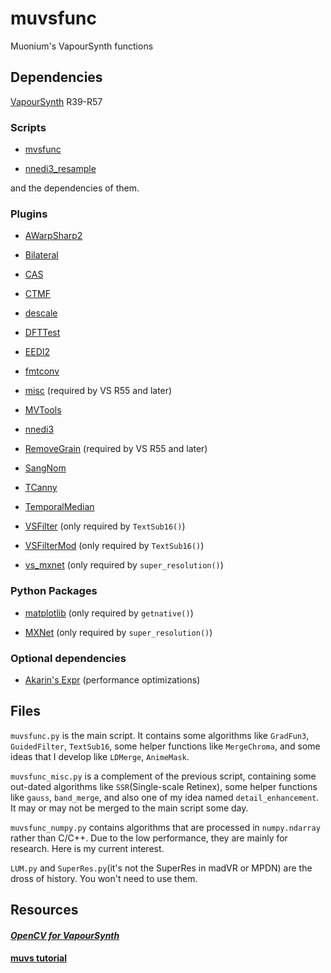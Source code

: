 # muvsfunc
Muonium's VapourSynth functions

## Dependencies
[VapourSynth](https://github.com/vapoursynth/vapoursynth) R39-R57

### Scripts
- [mvsfunc](https://github.com/HomeOfVapourSynthEvolution/mvsfunc)

- [nnedi3_resample](https://github.com/HomeOfVapourSynthEvolution/nnedi3_resample)

and the dependencies of them.

### Plugins
- [AWarpSharp2](https://github.com/dubhater/vapoursynth-awarpsharp2)

- [Bilateral](https://github.com/HomeOfVapourSynthEvolution/VapourSynth-Bilateral)

- [CAS](https://github.com/HomeOfVapourSynthEvolution/VapourSynth-CAS)

- [CTMF](https://github.com/HomeOfVapourSynthEvolution/VapourSynth-CTMF)

- [descale](https://github.com/Irrational-Encoding-Wizardry/descale)

- [DFTTest](https://github.com/HomeOfVapourSynthEvolution/VapourSynth-DFTTest)

- [EEDI2](https://github.com/HomeOfVapourSynthEvolution/VapourSynth-EEDI2)

- [fmtconv](https://github.com/EleonoreMizo/fmtconv)

- [misc](https://github.com/vapoursynth/vs-miscfilters-obsolete) (required by VS R55 and later)

- [MVTools](https://github.com/dubhater/vapoursynth-mvtools)

- [nnedi3](https://github.com/dubhater/vapoursynth-nnedi3)

- [RemoveGrain](https://github.com/vapoursynth/vs-removegrain) (required by VS R55 and later)

- [SangNom](https://bitbucket.org/James1201/vapoursynth-sangnom)

- [TCanny](https://github.com/HomeOfVapourSynthEvolution/VapourSynth-TCanny)

- [TemporalMedian](https://github.com/dubhater/vapoursynth-temporalmedian)

- [VSFilter](https://github.com/HomeOfVapourSynthEvolution/VSFilter) (only required by `TextSub16()`)

- [VSFilterMod](https://github.com/sorayuki/VSFilterMod) (only required by `TextSub16()`)

- [vs_mxnet](https://github.com/kice/vs_mxnet) (only required by `super_resolution()`)

### Python Packages
- [matplotlib](https://github.com/matplotlib/matplotlib) (only required by `getnative()`)

- [MXNet](https://github.com/apache/incubator-mxnet) (only required by `super_resolution()`)

### Optional dependencies
- [Akarin's Expr](https://github.com/AkarinVS/vapoursynth-plugin) (performance optimizations)


## Files
`muvsfunc.py` is the main script. It contains some algorithms like `GradFun3`, `GuidedFilter`, `TextSub16`, some helper functions like `MergeChroma`, and some ideas that I develop like `LDMerge`, `AnimeMask`.

`muvsfunc_misc.py` is a complement of the previous script, containing some out-dated algorithms like `SSR`(Single-scale Retinex), some helper functions like `gauss`, `band_merge`, and also one of my idea named `detail_enhancement`. It may or may not be merged to the main script some day.

`muvsfunc_numpy.py` contains algorithms that are processed in `numpy.ndarray` rather than C/C++. Due to the low performance, they are mainly for research. Here is my current interest.

`LUM.py` and `SuperRes.py`(it's not the SuperRes in madVR or MPDN) are the dross of history. You won't need to use them.

## Resources

#### **_[OpenCV for VapourSynth](https://github.com/WolframRhodium/muvsfunc/wiki/OpenCV-Python-for-VapourSynth)_**

#### [muvs tutorial](https://github.com/WolframRhodium/muvsfunc/wiki/muvs-tutorial)
